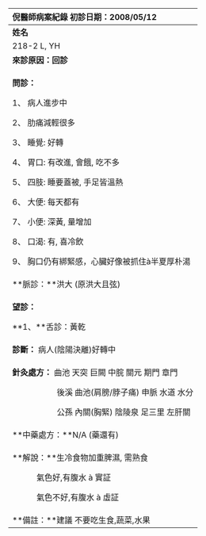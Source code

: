 ﻿|**倪醫師病案紀錄**     初診日期：2008/05/12|
| :- |
|**姓名**|**性別：**|**年齡及體型**|**來診日期：**|
|218-2 L, YH|男|` `歲 中小瘦|2008/5/14|
|**來診原因：回診** |
|<p>**問診：**</p><p>1、 病人進步中</p><p>2、 肋痛減輕很多</p><p>3、 睡覺: 好轉</p><p>4、 胃口: 有改進, 會餓, 吃不多</p><p>5、 四肢: 睡要蓋被, 手足皆溫熱</p><p>6、 大便: 每天都有</p><p>7、 小便: 深黃, 量增加</p><p>8、 口渴: 有, 喜冷飲 </p><p>9、 胸口仍有綁緊感，心臟好像被抓住à半夏厚朴湯</p>|
|**脈診：**洪大 (原洪大且弦)|
|<p>**望診：**</p><p>**1、**舌診：黃乾</p>|
|**診斷：** 病人(陰陽決離)好轉中|
|<p>**針灸處方：** 曲池  天突  巨闕  中脘  關元     期門  章門    </p><p>`           `後溪  曲池(肩膀/脖子痛)  申脈  水道  水分 </p><p>`           `公孫 內關(胸緊)   陰陵泉  足三里   左肝關</p>|
|**中藥處方：**N/A (藥還有)|
|<p>**解說：**生冷食物加重脾濕, 需熟食 </p><p>`      `氣色好,有腹水   à 實証</p><p>`      `氣色不好,有腹水 à 虛証</p><p></p>|
|**備註：**建議 不要吃生食,蔬菜,水果|

